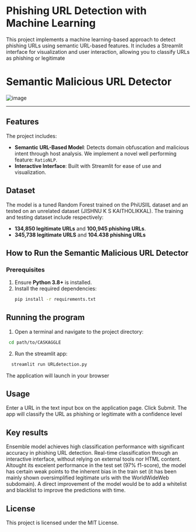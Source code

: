 # Phishing URL Detection with Machine Learning
This project implements a machine learning-based approach to detect phishing URLs using semantic URL-based features. It includes a Streamlit interface for visualization and user interaction, allowing you to classify URLs as phishing or legitimate

# Semantic Malicious URL Detector
![image](https://github.com/user-attachments/assets/05afcbee-dd61-47f9-8afe-eb80b05b345e)

---
## Features

The project includes:
- **Semantic URL-Based Model**: Detects domain obfuscation and malicious intent through host analysis. We implement a novel well performing feature: `RatioNLP`.
- **Interactive Interface**: Built with Streamlit for ease of use and visualization.


## Dataset
The model is a tuned Random Forest trained on the PhiUSIIL dataset and an tested on an unrelated dataset  (JISHNU K S KAITHOLIKKAL). 
The training and testing dataset include respectively:
- **134,850 legitimate URLs** and **100,945 phishing URLs**.
- **345,738 legitimate URLS** and **104.438 phishing URLs**


## How to Run the Semantic Malicious URL Detector

### Prerequisites

1. Ensure **Python 3.8+** is installed.
2. Install the required dependencies:
   ```bash
   pip install -r requirements.txt
   ```

## Running the program
1. Open a terminal and navigate to the project directory:
  ```bash
   cd path/to/CASKAGGLE
   ```

2. Run the streamlit app:
```bash
  streamlit run URLdetection.py
```

The application will launch in your browser

## Usage
Enter a URL in the text input box on the application page. Click Submit. The app will classify the URL as phishing or legitimate with a confidence level

## Key results
Ensemble model achieves high classification performance with significant accuracy in phishing URL detection.
Real-time classification through an interactive interface, without relying on external tools nor HTML content.
Altought its excelent performance in the test set (97%  f1-score), the model has certain weak points to the inherent bias in the train set (it has been mainly shown oversimplified legitimate urls with the WorldWideWeb subdomain). 
A direct improvement of the model would be to add a whitelist and blacklist to improve the predictions with time. 

## License
This project is licensed under the MIT License.


